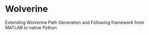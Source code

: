# Wolverine
Extending Wolverine Path Generation and Following framework from MATLAB to native Python
